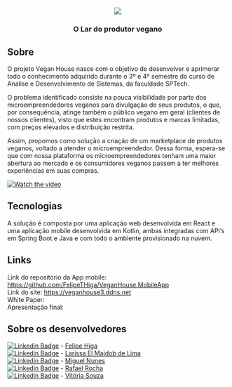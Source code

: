 <h1 align="center">
    <img src="https://media.discordapp.net/attachments/875512266991206410/881210298453852210/4.png?width=1440&height=412">
</h1>  
<h3 align="center">
   O Lar do produtor vegano
</h3>

## Sobre
 
O projeto Vegan House nasce com o objetivo de desenvolver e aprimorar todo o conhecimento adquirido durante o 3º e 4º semestre do curso de Análise e Desenvolvimento de Sistemas, da faculdade SPTech.

O problema identificado consiste na pouca visibilidade por parte dos microempreendedores veganos para divulgação de seus produtos, o que, por consequência, atinge também o público vegano em geral (clientes de nossos clientes), visto que estes encontram produtos e marcas limitadas, com preços elevados e distribuição restrita.

Assim, propomos como solução a criação de um marketplace de produtos veganos, voltado a atender o microempreendedor. Dessa forma, espera-se que com nossa plataforma os microempreendedores tenham uma maior abertura ao mercado e os consumidores veganos passem a ter melhores experiências em suas compras.

[![Watch the video](https://media.discordapp.net/attachments/875512266991206410/1101154125703544892/image.png?width=1116&height=630)](https://s3-us-west-2.amazonaws.com/converterpoint-22/encodings/48394288eaba331af31fc18f70cf1fb6.mp4)

## Tecnologias

A solução é composta por uma aplicação web desenvolvida em React e uma aplicação mobile desenvolvida em Kotlin, ambas integradas com API’s em Spring Boot e Java e com todo o ambiente provisionado na nuvem.

## Links

Link do repositório da App mobile: https://github.com/FelipeTHiga/VeganHouse.MobileApp <br>
Link do site: https://veganhouse3.ddns.net <br>
White Paper: <br>
Apresentação final: 

## Sobre os desenvolvedores

[![Linkedin Badge](https://img.shields.io/badge/-Felipe%20Higa-0282d0?style=flat-square&logo=Linkedin&logoColor=white&link=https://www.linkedin.com/in/felipe-higa-05283915b/)](https://www.linkedin.com/in/felipe-higa-05283915b/) - [Felipe Higa](https://github.com/FelipeTHiga) <br/>
[![Linkedin Badge](https://img.shields.io/badge/-Larissa%20Lima-0282d0?style=flat-square&logo=Linkedin&logoColor=white&link=https://www.linkedin.com/in/larissa-el-majdob/)](https://www.linkedin.com/in/larissa-el-majdob/) - [Larissa El Majdob de Lima](https://github.com/LarissaElMajdobLima)<br/>
[![Linkedin Badge](https://img.shields.io/badge/-Miguel%20Nunes-0282d0?style=flat-square&logo=Linkedin&logoColor=white&link=https://www.linkedin.com/in/miguel-nunes-a36417199/)](https://www.linkedin.com/in/miguel-nunes-a36417199/) - [Miguel Nunes](https://github.com/MiguelNunesA) <br/>
[![Linkedin Badge](https://img.shields.io/badge/-Rafael%20Rocha-0282d0?style=flat-square&logo=Linkedin&logoColor=white&link=https://www.linkedin.com/in/rafa-rocha-almeida/)](https://www.linkedin.com/in/rafa-rocha-almeida/) - [Rafael Rocha](https://github.com/rafael-rochaalmeida) <br/>
[![Linkedin Badge](https://img.shields.io/badge/-Vitoria%20Souza-0282d0?style=flat-square&logo=Linkedin&logoColor=white&link=https://www.linkedin.com/in/vitoria-souza-351008173/)](https://www.linkedin.com/in/vitoria-souza-351008173/) - [Vitória Souza](https://github.com/vitoriadesouzasantos)



